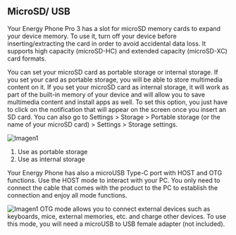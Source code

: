## MicroSD/ USB

Your Energy Phone Pro 3 has a slot for microSD memory cards to expand your device memory. To use it, turn off your device before inserting/extracting the card in order to avoid accidental data loss. It supports high capacity (microSD-HC) and extended capacity (microSD-XC) card formats.

You can set your microSD card as portable storage or internal storage. If you set your card as portable storage, you will be able to store multimedia content on it. If you set your microSD card as internal storage, it will work as part of the built-in memory of your device and will allow you to save multimedia content and install apps as well. To set this option, you just have to click on the notification that will appear on the screen once you insert an SD card. You can also go to Settings > Storage > Portable storage (or the name of your microSD card) > Settings > Storage settings. 

![Imagen1](http://static.energysistem.com/images/manuals/42436/58d2ad7aca1f3.jpg)

1. Use as portable storage
2. Use as internal storage


Your Energy Phone has also a microUSB Type-C port with HOST and OTG functions. Use the HOST mode to interact with your PC. You only need to connect the cable that comes with the product to the PC to establish the connection and enjoy all mode functions.

![Imagen1](http://static.energysistem.com/images/manuals/42436/58dd24aa7b102.jpg)
OTG mode allows you to connect external devices such as keyboards, mice, external memories, etc. and charge other devices. To use this mode, you will need a microUSB to USB female adapter (not included).
